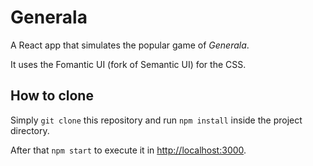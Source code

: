 # Generala

A React app that simulates the popular game of _Generala_.

It uses the Fomantic UI (fork of Semantic UI) for the CSS.

## How to clone

Simply `git clone` this repository and run `npm install` inside the project directory.

After that `npm start` to execute it in [http://localhost:3000](http://localhost:3000).

